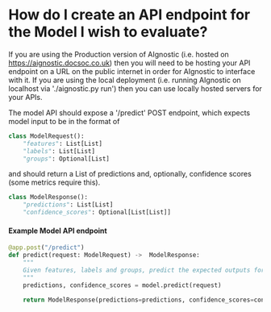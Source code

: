 # How do I create an API endpoint for the Model I wish to evaluate?

If you are using the Production version of AIgnostic (i.e. hosted on https://aignostic.docsoc.co.uk) then you will need to be hosting your API endpoint on a URL on the public internet in order for AIgnostic to interface with it. If you are using the local deployment (i.e. running AIgnostic on localhost via './aignostic.py run') then you can use locally hosted servers for your APIs.

The model API should expose a '/predict' POST endpoint, which expects model input to be in the format of

```python
class ModelRequest():
    "features": List[List]
    "labels": List[List]
    "groups": Optional[List]
```

and should return a List of predictions and, optionally, confidence scores (some metrics require this).

```python
class ModelResponse():
    "predictions": List[List]
    "confidence_scores": Optional[List[List]]
```


#### Example Model API endpoint

```python
@app.post("/predict")
def predict(request: ModelRequest) ->  ModelResponse:
    """
    Given features, labels and groups, predict the expected outputs for the model
    """
    predictions, confidence_scores = model.predict(request)
    
    return ModelResponse(predictions=predictions, confidence_scores=confidence_scores)
```
